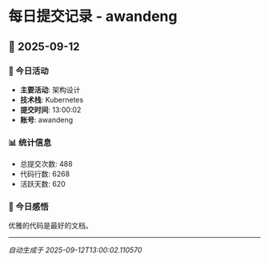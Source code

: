 # 每日提交记录 - awandeng

## 📅 2025-09-12

### 🎯 今日活动
- **主要活动**: 架构设计
- **技术栈**: Kubernetes
- **提交时间**: 13:00:02
- **账号**: awandeng

### 📊 统计信息
- 总提交次数: 488
- 代码行数: 6268
- 活跃天数: 620

### 💭 今日感悟
优雅的代码是最好的文档。

---
*自动生成于 2025-09-12T13:00:02.110570*
